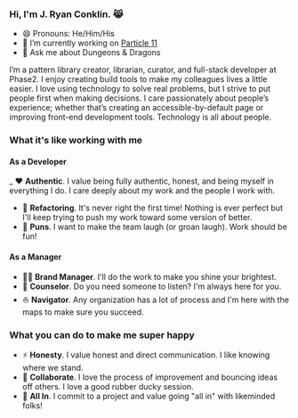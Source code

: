 ### Hi, I'm J. Ryan Conklin. :joy_cat:

- 😄 Pronouns: He/Him/His
- :goat: I’m currently working on [Particle 11](https://github.com/phase2/particle/tree/eleven)
- 💬 Ask me about Dungeons & Dragons

I’m a pattern library creator, librarian, curator, and full-stack developer at Phase2. I enjoy creating build tools to make my colleagues lives a little easier. I love using technology to solve real problems, but I strive to put people first when making decisions. I care passionately about people’s experience; whether that’s creating an accessible-by-default page or improving front-end development tools. Technology is all about people.

### What it's like working with me

#### As a Developer

_ :hearts: **Authentic**. I value being fully authentic, honest, and being myself in everything I do. I care deeply about my work and the people I work with.
- :tada: **Refactoring**. It's never right the first time! Nothing is ever perfect but I'll keep trying to push my work toward some version of better.
- :corn: **Puns**. I want to make the team laugh (or groan laugh). Work should be fun!

#### As a Manager

- :guardsman: **Brand Manager**. I'll do the work to make you shine your brightest.
- :bear: **Counselor**. Do you need someone to listen? I'm always here for you.
- :boat: **Navigator**. Any organization has a lot of process and I'm here with the maps to make sure you succeed.

### What you can do to make me super happy

- :zap: **Honesty**. I value honest and direct communication. I like knowing where we stand.
- :duck: **Collaborate**. I love the process of improvement and bouncing ideas off others. I love a good rubber ducky session.
- :flower_playing_cards: **All In**. I commit to a project and value going "all in" with likeminded folks!
